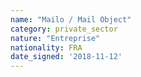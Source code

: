 ```yaml
---
name: "Mailo / Mail Object"
category: private_sector
nature: "Entreprise"
nationality: FRA
date_signed: '2018-11-12'
---
```

    
